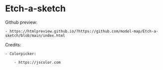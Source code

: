 # Etch-a-sketch

Github preview:

    - https://htmlpreview.github.io/?https://github.com/model-map/Etch-a-sketch/blob/main/index.html

Credits:

    - Colorpicker:

        - https://jscolor.com